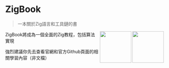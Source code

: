 # ZigBook

> 一本關於Zig語言和工具鏈的書

[<img src="https://ziglang.org/zig-logo-light.svg" align="right" width="100">](https://ziglang.org#gh-dark-mode-only)[<img src="https://ziglang.org/zig-logo-dark.svg" align="right" width="100">](https://ziglang.org#gh-light-mode-only)

ZigBook將成為一個全面的Zig教程，包括算法實現

強烈建議你先去查看官網和官方Github頁面的相關學習內容（非文檔）
